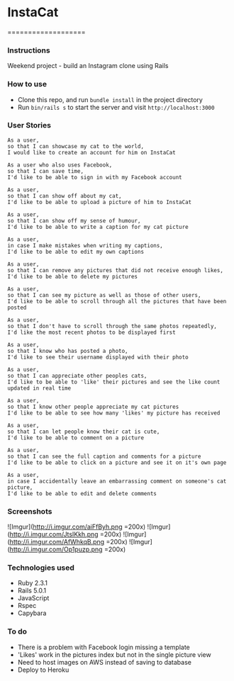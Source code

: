 # InstaCat
===================

### Instructions

Weekend project - build an Instagram clone using Rails

### How to use

* Clone this repo, and run `bundle install` in the project directory
* Run `bin/rails s` to start the server and visit `http://localhost:3000`

### User Stories

```
As a user,
so that I can showcase my cat to the world,
I would like to create an account for him on InstaCat
```

```
As a user who also uses Facebook,
so that I can save time,
I'd like to be able to sign in with my Facebook account
```

```
As a user,
so that I can show off about my cat,
I'd like to be able to upload a picture of him to InstaCat
```

```
As a user,
so that I can show off my sense of humour,
I'd like to be able to write a caption for my cat picture
```

```
As a user,
in case I make mistakes when writing my captions,
I'd like to be able to edit my own captions
```

```
As a user,
so that I can remove any pictures that did not receive enough likes,
I'd like to be able to delete my pictures
```

```
As a user,
so that I can see my picture as well as those of other users,
I'd like to be able to scroll through all the pictures that have been posted
```

```
As a user,
so that I don't have to scroll through the same photos repeatedly,
I'd like the most recent photos to be displayed first
```

```
As a user,
so that I know who has posted a photo,
I'd like to see their username displayed with their photo
```

```
As a user,
so that I can appreciate other peoples cats,
I'd like to be able to 'like' their pictures and see the like count updated in real time
```

```
As a user,
so that I know other people appreciate my cat pictures
I'd like to be able to see how many 'likes' my picture has received
```

```
As a user,
so that I can let people know their cat is cute,
I'd like to be able to comment on a picture
```

```
As a user,
so that I can see the full caption and comments for a picture
I'd like to be able to click on a picture and see it on it's own page
```

```
As a user,
in case I accidentally leave an embarrassing comment on someone's cat picture,
I'd like to be able to edit and delete comments
```

### Screenshots

![Imgur](http://i.imgur.com/aiFfByh.png =200x)
![Imgur](http://i.imgur.com/JtsIKkh.png =200x)
![Imgur](http://i.imgur.com/AfWhkqB.png =200x)
![Imgur](http://i.imgur.com/Op1puzp.png =200x)


### Technologies used

* Ruby 2.3.1
* Rails 5.0.1
* JavaScript
* Rspec
* Capybara

### To do

* There is a problem with Facebook login missing a template
* 'Likes' work in the pictures index but not in the single picture view
* Need to host images on AWS instead of saving to database
* Deploy to Heroku
